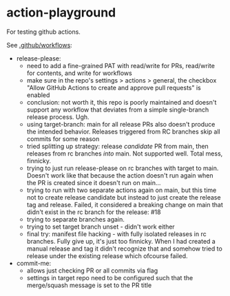 # action-playground

For testing github actions.

See [.github/workflows](.github/workflows):

* release-please:
  * need to add a fine-grained PAT with read/write for PRs, read/write for contents, and write for workflows
  * make sure in the repo's settings > actions > general, the checkbox "Allow GitHub Actions to create and approve pull requests" is enabled
  * conclusion: not worth it, this repo is poorly maintained and doesn't support any workflow that deviates from a simple single-branch release process. Ugh.
  * using target-branch: main for all release PRs also doesn't produce the intended behavior. Releases triggered from RC branches skip all commits for some reason
  * tried splitting up strategy: release _candidate_ PR from main, then releases from rc branches _into_ main. Not supported well. Total mess, finnicky.
  * trying to just run release-please on rc branches with target to main. Doesn't work like that because the action doesn't run again when the PR is created since it doesn't run on main...
  * trying to run with two separate actions again on main, but this time not to create release candidate but instead to just create the release tag and release. Failed, it considered a breaking change on main that didn't exist in the rc branch for the release: #18
  * trying to separate branches again.
  * trying to set target branch unset - didn't work either
  * final try: manifest file hacking - with fully isolated releases in rc branches. Fully give up, it's just too finnicky. When I had created a manual release and tag it didn't recognize that and somehow tried to release under the existing release which ofcourse failed.
* commit-me:
  * allows just checking PR or all commits via flag
  * settings in target repo need to be configured such that the merge/squash message is set to the PR title

